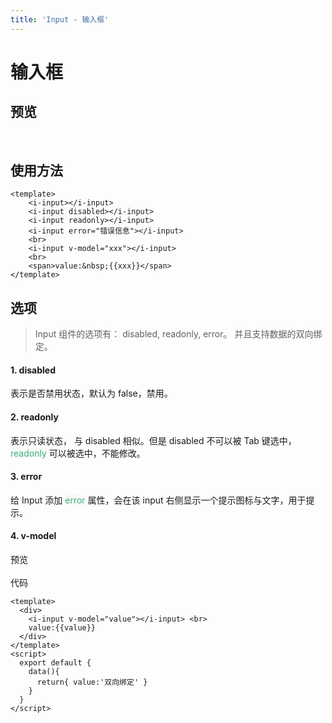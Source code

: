 ```yaml
---
title: 'Input - 输入框'
---
```

# 输入框
## 预览
&nbsp;
<ClientOnly>
  <input-demo></input-demo>
</ClientOnly>

## 使用方法
```vue
<template>
    <i-input></i-input>
    <i-input disabled></i-input>
    <i-input readonly></i-input>
    <i-input error="错误信息"></i-input>
    <br>
    <i-input v-model="xxx"></i-input>
    <br>
    <span>value:&nbsp;{{xxx}}</span>
</template>
```

## 选项
> Input 组件的选项有： disabled, readonly, error。 并且支持数据的双向绑定。  
#### 1. disabled
表示是否禁用状态，默认为 false，禁用。
#### 2. readonly
表示只读状态， 与 disabled 相似。但是 disabled 不可以被 Tab 键选中，<span style='color:#3eaf7c;background-color:#F8F8F8'>readonly</span> 可以被选中，不能修改。
#### 3. error
给 Input 添加 <span style='color:#3eaf7c;background-color:#F8F8F8'>error</span> 属性，会在该 input 右侧显示一个提示图标与文字，用于提示。
#### 4. v-model  
预览  
<ClientOnly>
  <v-model-demo></v-model-demo>  
</ClientOnly>
代码
```vue
<template>
  <div>
    <i-input v-model="value"></i-input> <br>
    value:{{value}}
  </div>
</template>
<script>
  export default {
    data(){
      return{ value:'双向绑定' }
    }
  }
</script>
```